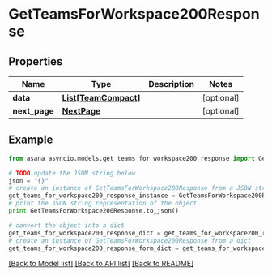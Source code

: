 # GetTeamsForWorkspace200Response


## Properties

Name | Type | Description | Notes
------------ | ------------- | ------------- | -------------
**data** | [**List[TeamCompact]**](TeamCompact.md) |  | [optional] 
**next_page** | [**NextPage**](NextPage.md) |  | [optional] 

## Example

```python
from asana_asyncio.models.get_teams_for_workspace200_response import GetTeamsForWorkspace200Response

# TODO update the JSON string below
json = "{}"
# create an instance of GetTeamsForWorkspace200Response from a JSON string
get_teams_for_workspace200_response_instance = GetTeamsForWorkspace200Response.from_json(json)
# print the JSON string representation of the object
print GetTeamsForWorkspace200Response.to_json()

# convert the object into a dict
get_teams_for_workspace200_response_dict = get_teams_for_workspace200_response_instance.to_dict()
# create an instance of GetTeamsForWorkspace200Response from a dict
get_teams_for_workspace200_response_form_dict = get_teams_for_workspace200_response.from_dict(get_teams_for_workspace200_response_dict)
```
[[Back to Model list]](../README.md#documentation-for-models) [[Back to API list]](../README.md#documentation-for-api-endpoints) [[Back to README]](../README.md)


